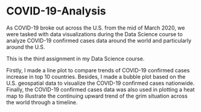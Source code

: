 # COVID-19-Analysis

As COVID-19 broke out across the U.S. from the mid of March 2020, we were tasked with data visualizations during the Data Science course to analyze COVID-19 confirmed cases data around the world and particularly around the U.S.

This is the third assignment in my Data Science course.

Firstly, I made a line plot to compare trends of COVID-19 confirmed cases increase in top 10 countries. Besides, I made a bubble plot based on the U.S. geospatial data to visualize the COVID-19 confirmed cases nationwide. Finally, the COVID-19 confirmed cases data was also used in plotting a heat map to illustrate the continuing upward trend of the grim situation across the world through a timeline.
